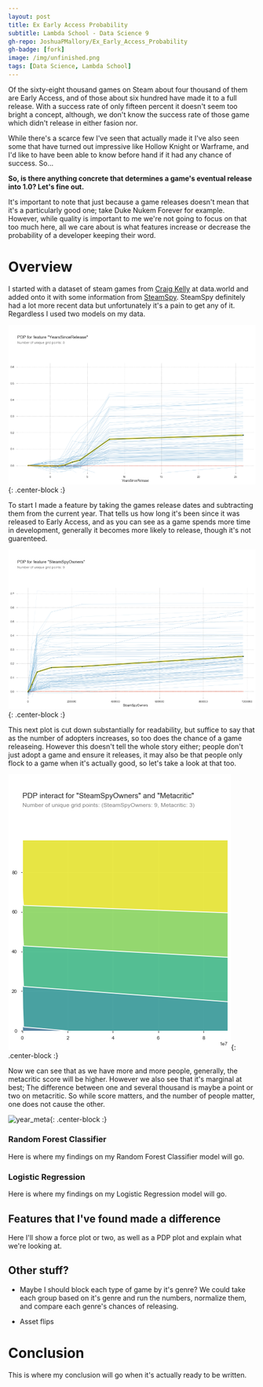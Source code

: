 ```yaml
---
layout: post
title: Ex Early Access Probability
subtitle: Lambda School - Data Science 9
gh-repo: JoshuaPMallory/Ex_Early_Access_Probability
gh-badge: [fork]
image: /img/unfinished.png
tags: [Data Science, Lambda School]
---
```


Of the sixty-eight thousand games on Steam about four thousand of them are Early Access, and of those about six hundred have made it to a full release. With a success rate of only fifteen percent it doesn't seem too bright a concept, although, we don't know the success rate of those game which didn't release in either fasion nor.

While there's a scarce few I've seen that actually made it I've also seen some that have turned out impressive like Hollow Knight or Warframe, and I'd like to have been able to know before hand if it had any chance of success. So...

**So, is there anything concrete that determines a game's eventual release into 1.0? Let's fine out.**

It's important to note that just because a game releases doesn't mean that it's a particularly good one; take Duke Nukem Forever for example. However, while quality is important to me we're not going to focus on that too much here, all we care about is what features increase or decrease the probability of a developer keeping their word.


# Overview
I started with a dataset of steam games from [Craig Kelly](https://data.world/craigkelly/steam-game-data) at data.world and added onto it with some information from [SteamSpy](https://steamspy.com/about). SteamSpy definitely had a lot more recent data but unfortunately it's a pain to get any of it. Regardless I used two models on my data.

[comment]: # (I might still try to use https://steam.internet.byu.edu/ too, since it claims to use all of Steam's game data.)

![years_since_release](/img/pdp_isolate_years_since_release.png){: .center-block :}

To start I made a feature by taking the games release dates and subtracting them from the current year. That tells us how long it's been since it was released to Early Access, and as you can see as a game spends more time in development, generally it becomes more likely to release, though it's not guarenteed.


[comment]: # (Talk about other features I've engineered, if any, and show how well they did.)

![owners](/img/pdp_isolate_owners.png){: .center-block :}

This next plot is cut down substantially for readability, but suffice to say that as the number of adopters increases, so too does the chance of a game releaseing. However this doesn't tell the whole story either; people don't just adopt a game and ensure it releases, it may also be that people only flock to a game when it's actually good, so let's take a look at that too.

![owners_meta](/img/pdp_interact_owners_meta.png){: .center-block :}

Now we can see that as we have more and more people, generally, the metacritic score will be higher. However we also see that it's marginal at best; The difference between one and several thousand is maybe a point or two on metacritic. So while score matters, and the number of people matter, one does not cause the other.


![year_meta](pdp_interact_year_meta.png){: .center-block :}



### Random Forest Classifier
Here is where my findings on my Random Forest Classifier model will go.


### Logistic Regression
Here is where my findings on my Logistic Regression model will go.


## Features that I've found made a difference
Here I'll show a force plot or two, as well as a PDP plot and explain what we're looking at.


## Other stuff?
- Maybe I should block each type of game by it's genre?
We could take each group based on it's genre and run the numbers, normalize them, and compare each genre's chances of releasing.

- Asset flips


# Conclusion
This is where my conclusion will go when it's actually ready to be written.
